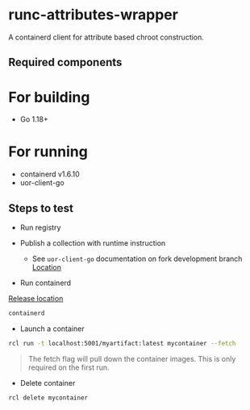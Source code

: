 # runc-attributes-wrapper
A containerd client for attribute based chroot construction.

## Required components

# For building 
- Go 1.18+

# For running
- containerd v1.6.10
- uor-client-go

## Steps to test

- Run registry

- Publish a collection with runtime instruction

  - See `uor-client-go` documentation on fork development branch
  [Location](https://github.com/jpower432/client/blob/feat/collection-spec/README.md#publish-content-to-use-with-a-container-runtime)

- Run containerd

[Release location](https://github.com/containerd/containerd/releases/tag/v1.6.10)
```bash
containerd
```

- Launch a container
```bash
rcl run -t localhost:5001/myartifact:latest mycontainer --fetch
```
> The fetch flag will pull down the container images. This is only required on the first run.

- Delete container
```bash
rcl delete mycontainer
```
